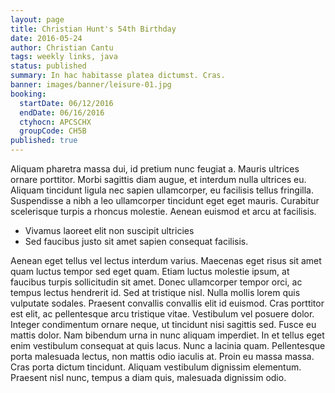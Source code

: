 ```yaml
---
layout: page
title: Christian Hunt's 54th Birthday
date: 2016-05-24
author: Christian Cantu
tags: weekly links, java
status: published
summary: In hac habitasse platea dictumst. Cras.
banner: images/banner/leisure-01.jpg
booking:
  startDate: 06/12/2016
  endDate: 06/16/2016
  ctyhocn: APCSCHX
  groupCode: CH5B
published: true
---
```

Aliquam pharetra massa dui, id pretium nunc feugiat a. Mauris ultrices ornare porttitor. Morbi sagittis diam augue, et interdum nulla ultrices eu. Aliquam tincidunt ligula nec sapien ullamcorper, eu facilisis tellus fringilla. Suspendisse a nibh a leo ullamcorper tincidunt eget eget mauris. Curabitur scelerisque turpis a rhoncus molestie. Aenean euismod et arcu at facilisis.

* Vivamus laoreet elit non suscipit ultricies
* Sed faucibus justo sit amet sapien consequat facilisis.

Aenean eget tellus vel lectus interdum varius. Maecenas eget risus sit amet quam luctus tempor sed eget quam. Etiam luctus molestie ipsum, at faucibus turpis sollicitudin sit amet. Donec ullamcorper tempor orci, ac tempus lectus hendrerit id. Sed at tristique nisl. Nulla mollis lorem quis vulputate sodales. Praesent convallis convallis elit id euismod. Cras porttitor est elit, ac pellentesque arcu tristique vitae. Vestibulum vel posuere dolor. Integer condimentum ornare neque, ut tincidunt nisi sagittis sed.
Fusce eu mattis dolor. Nam bibendum urna in nunc aliquam imperdiet. In et tellus eget enim vestibulum consequat at quis lacus. Nunc a lacinia quam. Pellentesque porta malesuada lectus, non mattis odio iaculis at. Proin eu massa massa. Cras porta dictum tincidunt. Aliquam vestibulum dignissim elementum. Praesent nisl nunc, tempus a diam quis, malesuada dignissim odio.
